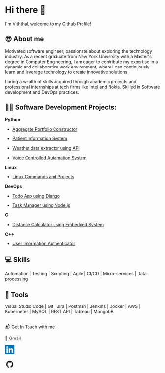 # Hi there 👋

<p align="left"> I'm Viththal, welcome to my Github Profile! </p> 

<h2>😎 About me</h2>
Motivated software engineer, passionate about exploring the technology industry. As a recent graduate from New York University with a Master's degree in Computer Engineering, I am eager to contribute my expertise in a dynamic and collaborative work environment, where I can continuously learn and leverage technology to create innovative solutions.

I bring a wealth of skills acquired through academic projects and professional internships at tech firms like Intel and Nokia. Skilled in Software development and DevOps practices.

<h2>👨‍💻 Software Development Projects:</h2>
<b>Python</b>

  - [Aggregate Portfolio Constructor](https://github.com/Viththal-K/Aggregate_Portfolio_Construction)

  - [Patient Information System](https://github.com/Viththal-K/Patient-Information-Database-System)

  - [Weather data extractor using API](https://github.com/Viththal-K/Weather-API)

  - [Voice Controlled Automation System](https://github.com/Viththal-K/Voice-Controlled-Automation-System)

<b>Linux</b>

  - [Linux Commands and Projects](https://github.com/Viththal-K/Linux101)

<b>DevOps</b>

  - [Todo App using Django](https://github.com/Viththal-K/ToDo-CiCd)

  - [Task Manager using Node.js](https://github.com/Viththal-K/nodejs-todo)

<b>C</b>

  - [Distance Calculator using Embedded System](https://github.com/Viththal-K/Embedded-Distance-Calculator)

<b>C++</b>

  - [User Information Authenticator](https://github.com/Viththal-K/User-Info-Authentication-System)
    
<h2>💻 Skills</h2>

Automation | Testing | Scripting | Agile | CI/CD | Micro-services | Data processing

<h2>🧰 Tools</h2>

Visual Studio Code | Git | Jira | Postman | Jenkins | Docker | AWS | Kubernetes | MySQL | REST API | Tableau | MongoDB

<br>
📬 Get In Touch with me!

📧 [Gmail](mailto:viththalkhandelwal20@gmail.com)

<a href="https://www.linkedin.com/in/viththal-k/" target="\_blank"><img src="asset/in.png" alt="LinkedIn" width="30"></a>

<a href="https://github.com/Viththal-K" target="\_blank"><img src="asset/git.png" alt="GitHub" width="30"></a>
